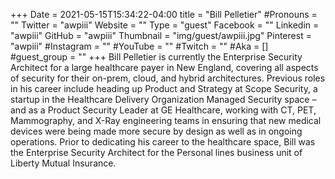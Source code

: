 +++
Date = 2021-05-15T15:34:22-04:00
title = "Bill Pelletier"
#Pronouns = ""
Twitter = "awpiii"
Website = ""
Type = "guest"
Facebook = ""
Linkedin = "awpiii"
GitHub = "awpiii"
Thumbnail = "img/guest/awpiii.jpg"
Pinterest = "awpiii"
#Instagram = ""
#YouTube = ""
#Twitch = ""
#Aka = []
#guest_group = ""
+++
Bill Pelletier is currently the Enterprise Security Architect for a large healthcare payer in New England, covering all aspects of security for their on-prem, cloud, and hybrid architectures. Previous roles in his career include heading up Product and Strategy at Scope Security, a startup in the Healthcare Delivery Organization Managed Security space – and as a Product Security Leader at GE Healthcare, working with CT, PET, Mammography, and X-Ray engineering teams in ensuring that new medical devices were being made more secure by design as well as in ongoing operations. Prior to dedicating his career to the healthcare space, Bill was the Enterprise Security Architect for the Personal lines business unit of Liberty Mutual Insurance. 
 